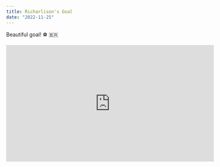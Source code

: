 ```yaml
---
title: Richarlison's Goal
date: "2022-11-25"
---
```


Beautiful goal! ⚽️ 🇧🇷


<iframe width="560" height="315" src="https://www.youtube.com/embed/ZdKMjICkpXI" title="YouTube video player" frameborder="0" allow="accelerometer; autoplay; clipboard-write; encrypted-media; gyroscope; picture-in-picture" allowfullscreen></iframe>